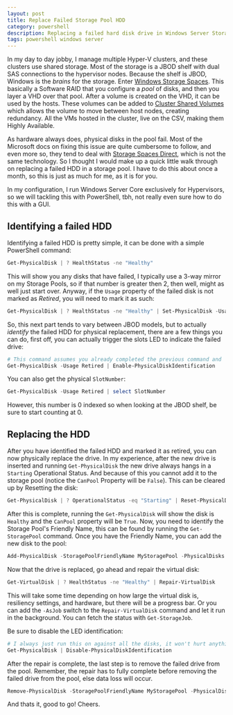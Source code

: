 ```yaml
---
layout: post
title: Replace Failed Storage Pool HDD
category: powershell
description: Replacing a failed hard disk drive in Windows Server Storage Spaces Storage Pool.
tags: powershell windows server
---
```


In my day to day jobby, I manage multiple Hyper-V clusters, and these clusters use shared storage.  Most of the storage is a JBOD shelf with dual SAS connections to the hypervisor nodes.  Because the shelf is JBOD, Windows is the _brains_ for the storage.  Enter [Windows Storage Spaces](https://docs.microsoft.com/en-us/windows-server/storage/storage-spaces/overview).  This basically a Software RAID that you configure a _pool_ of disks, and then you layer a VHD over that pool.  After a volume is created on the VHD, it can be used by the hosts.  These volumes can be added to [Cluster Shared Volumes](https://docs.microsoft.com/en-us/windows-server/failover-clustering/failover-cluster-csvs) which allows the volume to move between host nodes, creating redundancy.  All the VMs hosted in the cluster, live on the CSV, making them Highly Available.

As hardware always does, physical disks in the pool fail.  Most of the Microsoft docs on fixing this issue are quite cumbersome to follow, and even more so, they tend to deal with [Storage Spaces Direct](https://docs.microsoft.com/en-us/windows-server/storage/storage-spaces/storage-spaces-direct-overview), which is not the same technology.  So I thought I would make up a quick little walk through on replacing a failed HDD in a storage pool.  I have to do this about once a month, so this is just as much for me, as it is for you.

In my configuration, I run Windows Server Core exclusively for Hypervisors, so we will tackling this with PowerShell, tbh, not really even sure how to do this with a GUI.

## Identifying a failed HDD
Identifying a failed HDD is pretty simple, it can be done with a simple PowerShell command:

```powershell
Get-PhysicalDisk | ? HealthStatus -ne "Healthy"
```

This will show you any disks that have failed, I typically use a 3-way mirror on my Storage Pools, so if that number is greater then 2, then well, might as well just start over.  Anyway, if the `Usage` property of the failed disk is not marked as _Retired_, you will need to mark it as such:

```powershell
Get-PhysicalDisk | ? HealthStatus -ne "Healthy" | Set-PhysicalDisk -Usage Retired
```

So, this next part tends to vary between JBOD models, but to actually _identify_ the failed HDD for physical replacement, there are a few things you can do, first off, you can actually trigger the slots LED to indicate the failed drive:

```powershell
# This command assumes you already completed the previous command and 'Retired' the failed disks.
Get-PhysicalDisk -Usage Retired | Enable-PhysicalDiskIdentification
```

You can also get the physical `SlotNumber`:

```powershell
Get-PhysicalDisk -Usage Retired | select SlotNumber
```

However, this number is 0 indexed so when looking at the JBOD shelf, be sure to start counting at 0.

## Replacing the HDD
After you have identified the failed HDD and marked it as retired, you can now physically replace the drive.  In my experience, after the new drive is inserted and running `Get-PhysicalDisk` the new drive always hangs in a `Starting` Operational Status.  And because of this you cannot add it to the storage pool (notice the `CanPool` Property will be `False`).  This can be cleared up by Resetting the disk:

```powershell
Get-PhysicalDisk | ? OperationalStatus -eq "Starting" | Reset-PhysicalDisk
```

After this is complete, running the `Get-PhysicalDisk` will show the disk is `Healthy` and the `CanPool` property will be `True`.  Now, you need to identify the Storage Pool's Friendly Name, this can be found by running the `Get-StoragePool` command.  Once you have the Friendly Name, you can add the new disk to the pool:

```powershell
Add-PhysicalDisk -StoragePoolFriendlyName MyStoragePool -PhysicalDisks ( Get-PhysicalDisk -CanPool:$true )
```

Now that the drive is replaced, go ahead and repair the virtual disk:

```powershell
Get-VirtualDisk | ? HealthStatus -ne "Healthy" | Repair-VirtualDisk
```
This will take some time depending on how large the virtual disk is, resiliency settings, and hardware, but there will be a progress bar.  Or you can add the `-AsJob` switch to the `Repair-VirtualDisk` command and let it run in the background.  You can fetch the status with `Get-StorageJob`.

Be sure to disable the LED identification:

```powershell
# I always just run this on against all the disks, it won't hurt anything for the ones where its not enabled.
Get-PhysicalDisk | Disable-PhysicalDiskIdentification
```

After the repair is complete, the last step is to remove the failed drive from the pool.  Remember, the repair has to fully complete before removing the failed drive from the pool, else data loss will occur.

```powershell
Remove-PhysicalDisk -StoragePoolFriendlyName MyStoragePool -PhysicalDisks ( Get-PhysicalDisk -Usage Retired )
```

And thats it, good to go!  Cheers.
